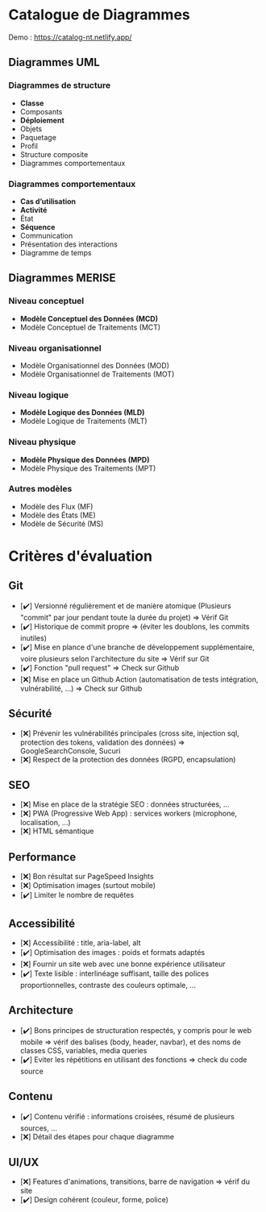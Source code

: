 # Catalogue de Diagrammes

Demo : https://catalog-nt.netlify.app/

## Diagrammes UML

### Diagrammes de structure

- **Classe**
- Composants
- **Déploiement**
- Objets
- Paquetage
- Profil
- Structure composite
- Diagrammes comportementaux

### Diagrammes comportementaux

- **Cas d’utilisation**
- **Activité**
- État
- **Séquence**
- Communication
- Présentation des interactions
- Diagramme de temps

## Diagrammes MERISE

### Niveau conceptuel

- **Modèle Conceptuel des Données (MCD)**
- Modèle Conceptuel de Traitements (MCT)

### Niveau organisationnel

- Modèle Organisationnel des Données (MOD)
- Modèle Organisationnel de Traitements (MOT)

### Niveau logique

- **Modèle Logique des Données (MLD)**
- Modèle Logique de Traitements (MLT)

### Niveau physique

- **Modèle Physique des Données (MPD)**
- Modèle Physique des Traitements (MPT)

### Autres modèles

- Modèle des Flux (MF)
- Modèle des États (ME)
- Modèle de Sécurité (MS)

# Critères d'évaluation

## Git
- [:heavy_check_mark:] Versionné régulièrement et de manière atomique (Plusieurs "commit" par jour pendant toute la durée du projet) => Vérif Git
- [:heavy_check_mark:] Historique de commit propre => (éviter les doublons, les commits inutiles)
- [:heavy_check_mark:] Mise en plance d'une branche de développement supplémentaire, voire plusieurs selon l'architecture du site => Vérif sur Git
- [:heavy_check_mark:] Fonction "pull request" => Check sur Github
- [:x:] Mise en place un Github Action (automatisation de tests intégration, vulnérabilité, ...) => Check sur Github

## Sécurité
- [:x:] Prévenir les vulnérabilités principales (cross site, injection sql, protection des tokens, validation des données) => GoogleSearchConsole, Sucuri
- [:x:] Respect de la protection des données (RGPD, encapsulation)

## SEO
- [:x:] Mise en place de la stratégie SEO : données structurées, ...
- [:x:] PWA (Progressive Web App) : services workers (microphone, localisation, ...)
- [:x:] HTML sémantique

## Performance
- [:x:] Bon résultat sur PageSpeed Insights
- [:x:] Optimisation images (surtout mobile)
- [:heavy_check_mark:] Limiter le nombre de requêtes

## Accessibilité
- [:x:] Accessibilité : title, aria-label, alt
- [:heavy_check_mark:] Optimisation des images : poids et formats adaptés
- [:x:] Fournir un site web avec une bonne expérience utilisateur
- [:heavy_check_mark:] Texte lisible : interlinéage suffisant, taille des polices proportionnelles, contraste des couleurs optimale, ...

## Architecture
- [:heavy_check_mark:] Bons principes de structuration respectés, y compris pour le web mobile => vérif des balises (body, header, navbar), et des noms de classes CSS, variables, media queries
- [:heavy_check_mark:] Eviter les répétitions en utilisant des fonctions => check du code source

## Contenu
- [:heavy_check_mark:] Contenu vérifié : informations croisées, résumé de plusieurs sources, ...
- [:x:] Détail des étapes pour chaque diagramme

## UI/UX
- [:x:] Features d'animations, transitions, barre de navigation => vérif du site
- [:heavy_check_mark:] Design cohérent (couleur, forme, police)